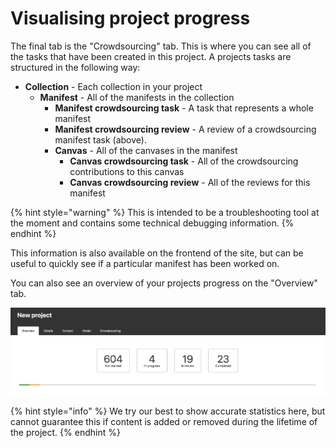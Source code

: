 # Visualising project progress

The final tab is the "Crowdsourcing" tab. This is where you can see all of the tasks that have been created in this project. A projects tasks are structured in the following way:

* **Collection** - Each collection in your project
  * **Manifest** - All of the manifests in the collection
    * **Manifest crowdsourcing task** - A task that represents a whole manifest
    * **Manifest crowdsourcing review** - A review of a crowdsourcing manifest task \(above\).
    * **Canvas** - All of the canvases in the manifest
      * **Canvas crowdsourcing task** - All of the crowdsourcing contributions to this canvas
      * **Canvas crowdsourcing review** - All of the reviews for this manifest

{% hint style="warning" %}
This is intended to be a troubleshooting tool at the moment and contains some technical debugging information. 
{% endhint %}

This information is also available on the frontend of the site, but can be useful to quickly see if a particular manifest has been worked on. 

You can also see an overview of your projects progress on the "Overview" tab.

![](../../.gitbook/assets/image%20%281%29.png)

{% hint style="info" %}
We try our best to show accurate statistics here, but cannot guarantee this if content is added or removed during the lifetime of the project.
{% endhint %}

